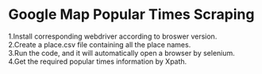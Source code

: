 # Google Map Popular Times Scraping
1.Install corresponding webdriver according to broswer version.  
2.Create a place.csv file containing all the place names.  
3.Run the code, and it will automatically open a browser by selenium.  
4.Get the required popular times information by Xpath.
